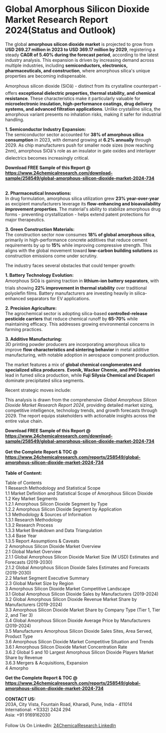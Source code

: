 <h1>Global Amorphous Silicon Dioxide Market Research Report 2024(Status and Outlook)</h1><p>The global <strong>amorphous silicon dioxide market</strong> is projected to grow from <strong>USD 269.27 million in 2023 to USD 369.17 million by 2029</strong>, registering a steady <strong>CAGR of 5.40% during the forecast period</strong>, according to the latest industry analysis. This expansion is driven by increasing demand across multiple industries, including <strong>semiconductors, electronics, pharmaceuticals, and construction</strong>, where amorphous silica's unique properties are becoming indispensable.</p><p>Amorphous silicon dioxide (SiOâ) - distinct from its crystalline counterpart - offers <strong>exceptional dielectric properties, thermal stability, and chemical resistance</strong>. These characteristics make it particularly valuable for <strong>microelectronic insulation, high-performance coatings, drug delivery systems, and advanced filtration applications</strong>. Unlike crystalline silica, the amorphous variant presents no inhalation risks, making it safer for industrial handling.</p><p><strong>1. Semiconductor Industry Expansion:</strong><br>
The semiconductor sector accounted for <strong>38% of amorphous silica consumption</strong> in 2023, with demand growing at <strong>6.2% annually</strong> through 2029. As chip manufacturers push for smaller node sizes (now reaching 2nm), amorphous SiOâ's role as an insulator in gate oxides and interlayer dielectrics becomes increasingly critical.</p><div><b>Download FREE Sample of this Report @ 
            <a href="https://www.24chemicalresearch.com/download-sample/258549/global-amorphous-silicon-dioxide-market-2024-734">
            https://www.24chemicalresearch.com/download-sample/258549/global-amorphous-silicon-dioxide-market-2024-734</a></b></div><br><p><strong>2. Pharmaceutical Innovations:</strong><br>
In drug formulation, amorphous silica utilization grew <strong>23% year-over-year</strong> as excipient manufacturers leverage its <strong>flow-enhancing and bioavailability improvement properties</strong>. The material's ability to stabilize amorphous drug forms - preventing crystallization - helps extend patent protections for major therapeutics.</p><p><strong>3. Green Construction Materials:</strong><br>
The construction sector now consumes <strong>18% of global amorphous silica</strong>, primarily in high-performance concrete additives that reduce cement requirements by up to <strong>15%</strong> while improving compressive strength. This aligns with the global movement toward <strong>low-carbon building solutions</strong> as construction emissions come under scrutiny.</p><p>The industry faces several obstacles that could temper growth:</p><p><strong>1. Battery Technology Evolution:</strong><br>
Amorphous SiOâ is gaining traction in <strong>lithium-ion battery separators</strong>, with trials showing <strong>22% improvement in thermal stability</strong> over traditional polyolefin films. Battery manufacturers are investing heavily in silica-enhanced separators for EV applications.</p><p><strong>2. Precision Agriculture:</strong><br>
The agrochemical sector is adopting silica-based <strong>controlled-release pesticide carriers</strong> that reduce chemical runoff by <strong>65-70%</strong> while maintaining efficacy. This addresses growing environmental concerns in farming practices.</p><p><strong>3. Additive Manufacturing:</strong><br>
3D printing powder producers are incorporating amorphous silica to improve <strong>flow characteristics and sintering behavior</strong> in metal additive manufacturing, with notable adoption in aerospace component production.</p><p>The market features a mix of <strong>global chemical conglomerates and specialized silica producers</strong>. <strong>Evonik, Wacker Chemie, and PPG Industries</strong> lead in fumed silica production, while <strong>Fuji Silysia Chemical and Dicaperl</strong> dominate precipitated silica segments.</p><p>Recent strategic moves include:</p><p>This analysis is drawn from the comprehensive <em>Global Amorphous Silicon Dioxide Market Research Report 2024</em>, providing detailed market sizing, competitive intelligence, technology trends, and growth forecasts through 2029. The report equips stakeholders with actionable insights across the entire value chain.</p><div><b>Download FREE Sample of this Report @ 
            <a href="https://www.24chemicalresearch.com/download-sample/258549/global-amorphous-silicon-dioxide-market-2024-734">
            https://www.24chemicalresearch.com/download-sample/258549/global-amorphous-silicon-dioxide-market-2024-734</a></b></div><br><div><b>Get the Complete Report & TOC @ 
            <a href="https://www.24chemicalresearch.com/reports/258549/global-amorphous-silicon-dioxide-market-2024-734">
            https://www.24chemicalresearch.com/reports/258549/global-amorphous-silicon-dioxide-market-2024-734</a></b></div><br>
            <b>Table of Content:</b><p>Table of Contents<br />
1 Research Methodology and Statistical Scope<br />
1.1 Market Definition and Statistical Scope of Amorphous Silicon Dioxide<br />
1.2 Key Market Segments<br />
1.2.1 Amorphous Silicon Dioxide Segment by Type<br />
1.2.2 Amorphous Silicon Dioxide Segment by Application<br />
1.3 Methodology & Sources of Information<br />
1.3.1 Research Methodology<br />
1.3.2 Research Process<br />
1.3.3 Market Breakdown and Data Triangulation<br />
1.3.4 Base Year<br />
1.3.5 Report Assumptions & Caveats<br />
2 Amorphous Silicon Dioxide Market Overview<br />
2.1 Global Market Overview<br />
2.1.1 Global Amorphous Silicon Dioxide Market Size (M USD) Estimates and Forecasts (2019-2030)<br />
2.1.2 Global Amorphous Silicon Dioxide Sales Estimates and Forecasts (2019-2030)<br />
2.2 Market Segment Executive Summary<br />
2.3 Global Market Size by Region<br />
3 Amorphous Silicon Dioxide Market Competitive Landscape<br />
3.1 Global Amorphous Silicon Dioxide Sales by Manufacturers (2019-2024)<br />
3.2 Global Amorphous Silicon Dioxide Revenue Market Share by Manufacturers (2019-2024)<br />
3.3 Amorphous Silicon Dioxide Market Share by Company Type (Tier 1, Tier 2, and Tier 3)<br />
3.4 Global Amorphous Silicon Dioxide Average Price by Manufacturers (2019-2024)<br />
3.5 Manufacturers Amorphous Silicon Dioxide Sales Sites, Area Served, Product Type<br />
3.6 Amorphous Silicon Dioxide Market Competitive Situation and Trends<br />
3.6.1 Amorphous Silicon Dioxide Market Concentration Rate<br />
3.6.2 Global 5 and 10 Largest Amorphous Silicon Dioxide Players Market Share by Revenue<br />
3.6.3 Mergers & Acquisitions, Expansion<br />
4 Amorpho</p><div><b>Get the Complete Report & TOC @ 
            <a href="https://www.24chemicalresearch.com/reports/258549/global-amorphous-silicon-dioxide-market-2024-734">
            https://www.24chemicalresearch.com/reports/258549/global-amorphous-silicon-dioxide-market-2024-734</a></b></div><br><b>CONTACT US:</b><br>
            203A, City Vista, Fountain Road, Kharadi, Pune, India - 411014<br>
            International: +1(332) 2424 294<br>
            Asia: +91 9169162030 <br><br>
            Follow Us On LinkedIn: <a href="https://www.linkedin.com/company/24chemicalresearch/">24ChemicalResearch LinkedIn</a>